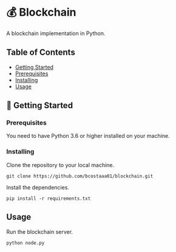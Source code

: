 # 💰 Blockchain

A blockchain implementation in Python.

## Table of Contents

- [Getting Started](#getting_started)
- [Prerequisites](#prerequisites)
- [Installing](#installing)
- [Usage](#usage)

## 🚀 Getting Started
### Prerequisites

You need to have Python 3.6 or higher installed on your machine.

### Installing

Clone the repository to your local machine.

```
git clone https://github.com/bcostaaa01/blockchain.git
```

Install the dependencies.

```
pip install -r requirements.txt
```

## Usage <a name = "usage"></a>

Run the blockchain server.

```
python node.py
```